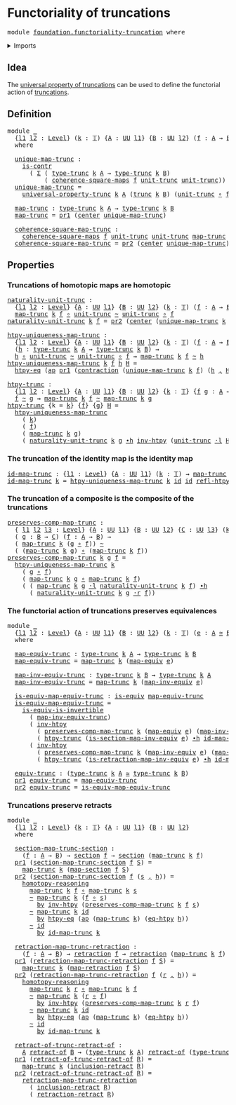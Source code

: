 # Functoriality of truncations

<pre class="Agda"><a id="41" class="Keyword">module</a> <a id="48" href="foundation.functoriality-truncation.html" class="Module">foundation.functoriality-truncation</a> <a id="84" class="Keyword">where</a>
</pre>
<details><summary>Imports</summary>

<pre class="Agda"><a id="140" class="Keyword">open</a> <a id="145" class="Keyword">import</a> <a id="152" href="foundation.action-on-identifications-functions.html" class="Module">foundation.action-on-identifications-functions</a>
<a id="199" class="Keyword">open</a> <a id="204" class="Keyword">import</a> <a id="211" href="foundation.dependent-pair-types.html" class="Module">foundation.dependent-pair-types</a>
<a id="243" class="Keyword">open</a> <a id="248" class="Keyword">import</a> <a id="255" href="foundation.retracts-of-types.html" class="Module">foundation.retracts-of-types</a>
<a id="284" class="Keyword">open</a> <a id="289" class="Keyword">import</a> <a id="296" href="foundation.truncations.html" class="Module">foundation.truncations</a>
<a id="319" class="Keyword">open</a> <a id="324" class="Keyword">import</a> <a id="331" href="foundation.universe-levels.html" class="Module">foundation.universe-levels</a>

<a id="359" class="Keyword">open</a> <a id="364" class="Keyword">import</a> <a id="371" href="foundation-core.commuting-squares-of-maps.html" class="Module">foundation-core.commuting-squares-of-maps</a>
<a id="413" class="Keyword">open</a> <a id="418" class="Keyword">import</a> <a id="425" href="foundation-core.contractible-types.html" class="Module">foundation-core.contractible-types</a>
<a id="460" class="Keyword">open</a> <a id="465" class="Keyword">import</a> <a id="472" href="foundation-core.equivalences.html" class="Module">foundation-core.equivalences</a>
<a id="501" class="Keyword">open</a> <a id="506" class="Keyword">import</a> <a id="513" href="foundation-core.function-extensionality.html" class="Module">foundation-core.function-extensionality</a>
<a id="553" class="Keyword">open</a> <a id="558" class="Keyword">import</a> <a id="565" href="foundation-core.function-types.html" class="Module">foundation-core.function-types</a>
<a id="596" class="Keyword">open</a> <a id="601" class="Keyword">import</a> <a id="608" href="foundation-core.homotopies.html" class="Module">foundation-core.homotopies</a>
<a id="635" class="Keyword">open</a> <a id="640" class="Keyword">import</a> <a id="647" href="foundation-core.retractions.html" class="Module">foundation-core.retractions</a>
<a id="675" class="Keyword">open</a> <a id="680" class="Keyword">import</a> <a id="687" href="foundation-core.sections.html" class="Module">foundation-core.sections</a>
<a id="712" class="Keyword">open</a> <a id="717" class="Keyword">import</a> <a id="724" href="foundation-core.truncation-levels.html" class="Module">foundation-core.truncation-levels</a>
<a id="758" class="Keyword">open</a> <a id="763" class="Keyword">import</a> <a id="770" href="foundation-core.whiskering-homotopies.html" class="Module">foundation-core.whiskering-homotopies</a>
</pre>
</details>

## Idea

The
[universal property of truncations](foundation.universal-property-truncation.md)
can be used to define the functorial action of
[truncations](foundation.truncations.md).

## Definition

<pre class="Agda"><a id="1032" class="Keyword">module</a> <a id="1039" href="foundation.functoriality-truncation.html#1039" class="Module">_</a>
  <a id="1043" class="Symbol">{</a><a id="1044" href="foundation.functoriality-truncation.html#1044" class="Bound">l1</a> <a id="1047" href="foundation.functoriality-truncation.html#1047" class="Bound">l2</a> <a id="1050" class="Symbol">:</a> <a id="1052" href="Agda.Primitive.html#742" class="Postulate">Level</a><a id="1057" class="Symbol">}</a> <a id="1059" class="Symbol">(</a><a id="1060" href="foundation.functoriality-truncation.html#1060" class="Bound">k</a> <a id="1062" class="Symbol">:</a> <a id="1064" href="foundation-core.truncation-levels.html#521" class="Datatype">𝕋</a><a id="1065" class="Symbol">)</a> <a id="1067" class="Symbol">{</a><a id="1068" href="foundation.functoriality-truncation.html#1068" class="Bound">A</a> <a id="1070" class="Symbol">:</a> <a id="1072" href="Agda.Primitive.html#388" class="Primitive">UU</a> <a id="1075" href="foundation.functoriality-truncation.html#1044" class="Bound">l1</a><a id="1077" class="Symbol">}</a> <a id="1079" class="Symbol">{</a><a id="1080" href="foundation.functoriality-truncation.html#1080" class="Bound">B</a> <a id="1082" class="Symbol">:</a> <a id="1084" href="Agda.Primitive.html#388" class="Primitive">UU</a> <a id="1087" href="foundation.functoriality-truncation.html#1047" class="Bound">l2</a><a id="1089" class="Symbol">}</a> <a id="1091" class="Symbol">(</a><a id="1092" href="foundation.functoriality-truncation.html#1092" class="Bound">f</a> <a id="1094" class="Symbol">:</a> <a id="1096" href="foundation.functoriality-truncation.html#1068" class="Bound">A</a> <a id="1098" class="Symbol">→</a> <a id="1100" href="foundation.functoriality-truncation.html#1080" class="Bound">B</a><a id="1101" class="Symbol">)</a>
  <a id="1105" class="Keyword">where</a>

  <a id="1114" href="foundation.functoriality-truncation.html#1114" class="Function">unique-map-trunc</a> <a id="1131" class="Symbol">:</a>
    <a id="1137" href="foundation-core.contractible-types.html#855" class="Function">is-contr</a>
      <a id="1152" class="Symbol">(</a> <a id="1154" href="foundation.dependent-pair-types.html#505" class="Record">Σ</a> <a id="1156" class="Symbol">(</a> <a id="1158" href="foundation.truncations.html#1295" class="Postulate">type-trunc</a> <a id="1169" href="foundation.functoriality-truncation.html#1060" class="Bound">k</a> <a id="1171" href="foundation.functoriality-truncation.html#1068" class="Bound">A</a> <a id="1173" class="Symbol">→</a> <a id="1175" href="foundation.truncations.html#1295" class="Postulate">type-trunc</a> <a id="1186" href="foundation.functoriality-truncation.html#1060" class="Bound">k</a> <a id="1188" href="foundation.functoriality-truncation.html#1080" class="Bound">B</a><a id="1189" class="Symbol">)</a>
          <a id="1201" class="Symbol">(</a> <a id="1203" href="foundation-core.commuting-squares-of-maps.html#862" class="Function">coherence-square-maps</a> <a id="1225" href="foundation.functoriality-truncation.html#1092" class="Bound">f</a> <a id="1227" href="foundation.truncations.html#1583" class="Postulate">unit-trunc</a> <a id="1238" href="foundation.truncations.html#1583" class="Postulate">unit-trunc</a><a id="1248" class="Symbol">))</a>
  <a id="1253" href="foundation.functoriality-truncation.html#1114" class="Function">unique-map-trunc</a> <a id="1270" class="Symbol">=</a>
    <a id="1276" href="foundation.truncations.html#2172" class="Function">universal-property-trunc</a> <a id="1301" href="foundation.functoriality-truncation.html#1060" class="Bound">k</a> <a id="1303" href="foundation.functoriality-truncation.html#1068" class="Bound">A</a> <a id="1305" class="Symbol">(</a><a id="1306" href="foundation.truncations.html#1443" class="Function">trunc</a> <a id="1312" href="foundation.functoriality-truncation.html#1060" class="Bound">k</a> <a id="1314" href="foundation.functoriality-truncation.html#1080" class="Bound">B</a><a id="1315" class="Symbol">)</a> <a id="1317" class="Symbol">(</a><a id="1318" href="foundation.truncations.html#1583" class="Postulate">unit-trunc</a> <a id="1329" href="foundation-core.function-types.html#455" class="Function Operator">∘</a> <a id="1331" href="foundation.functoriality-truncation.html#1092" class="Bound">f</a><a id="1332" class="Symbol">)</a>

  <a id="1337" href="foundation.functoriality-truncation.html#1337" class="Function">map-trunc</a> <a id="1347" class="Symbol">:</a> <a id="1349" href="foundation.truncations.html#1295" class="Postulate">type-trunc</a> <a id="1360" href="foundation.functoriality-truncation.html#1060" class="Bound">k</a> <a id="1362" href="foundation.functoriality-truncation.html#1068" class="Bound">A</a> <a id="1364" class="Symbol">→</a> <a id="1366" href="foundation.truncations.html#1295" class="Postulate">type-trunc</a> <a id="1377" href="foundation.functoriality-truncation.html#1060" class="Bound">k</a> <a id="1379" href="foundation.functoriality-truncation.html#1080" class="Bound">B</a>
  <a id="1383" href="foundation.functoriality-truncation.html#1337" class="Function">map-trunc</a> <a id="1393" class="Symbol">=</a> <a id="1395" href="foundation.dependent-pair-types.html#603" class="Field">pr1</a> <a id="1399" class="Symbol">(</a><a id="1400" href="foundation-core.contractible-types.html#947" class="Function">center</a> <a id="1407" href="foundation.functoriality-truncation.html#1114" class="Function">unique-map-trunc</a><a id="1423" class="Symbol">)</a>

  <a id="1428" href="foundation.functoriality-truncation.html#1428" class="Function">coherence-square-map-trunc</a> <a id="1455" class="Symbol">:</a>
    <a id="1461" href="foundation-core.commuting-squares-of-maps.html#862" class="Function">coherence-square-maps</a> <a id="1483" href="foundation.functoriality-truncation.html#1092" class="Bound">f</a> <a id="1485" href="foundation.truncations.html#1583" class="Postulate">unit-trunc</a> <a id="1496" href="foundation.truncations.html#1583" class="Postulate">unit-trunc</a> <a id="1507" href="foundation.functoriality-truncation.html#1337" class="Function">map-trunc</a>
  <a id="1519" href="foundation.functoriality-truncation.html#1428" class="Function">coherence-square-map-trunc</a> <a id="1546" class="Symbol">=</a> <a id="1548" href="foundation.dependent-pair-types.html#615" class="Field">pr2</a> <a id="1552" class="Symbol">(</a><a id="1553" href="foundation-core.contractible-types.html#947" class="Function">center</a> <a id="1560" href="foundation.functoriality-truncation.html#1114" class="Function">unique-map-trunc</a><a id="1576" class="Symbol">)</a>
</pre>
## Properties

### Truncations of homotopic maps are homotopic

<pre class="Agda"><a id="naturality-unit-trunc"></a><a id="1655" href="foundation.functoriality-truncation.html#1655" class="Function">naturality-unit-trunc</a> <a id="1677" class="Symbol">:</a>
  <a id="1681" class="Symbol">{</a><a id="1682" href="foundation.functoriality-truncation.html#1682" class="Bound">l1</a> <a id="1685" href="foundation.functoriality-truncation.html#1685" class="Bound">l2</a> <a id="1688" class="Symbol">:</a> <a id="1690" href="Agda.Primitive.html#742" class="Postulate">Level</a><a id="1695" class="Symbol">}</a> <a id="1697" class="Symbol">{</a><a id="1698" href="foundation.functoriality-truncation.html#1698" class="Bound">A</a> <a id="1700" class="Symbol">:</a> <a id="1702" href="Agda.Primitive.html#388" class="Primitive">UU</a> <a id="1705" href="foundation.functoriality-truncation.html#1682" class="Bound">l1</a><a id="1707" class="Symbol">}</a> <a id="1709" class="Symbol">{</a><a id="1710" href="foundation.functoriality-truncation.html#1710" class="Bound">B</a> <a id="1712" class="Symbol">:</a> <a id="1714" href="Agda.Primitive.html#388" class="Primitive">UU</a> <a id="1717" href="foundation.functoriality-truncation.html#1685" class="Bound">l2</a><a id="1719" class="Symbol">}</a> <a id="1721" class="Symbol">(</a><a id="1722" href="foundation.functoriality-truncation.html#1722" class="Bound">k</a> <a id="1724" class="Symbol">:</a> <a id="1726" href="foundation-core.truncation-levels.html#521" class="Datatype">𝕋</a><a id="1727" class="Symbol">)</a> <a id="1729" class="Symbol">(</a><a id="1730" href="foundation.functoriality-truncation.html#1730" class="Bound">f</a> <a id="1732" class="Symbol">:</a> <a id="1734" href="foundation.functoriality-truncation.html#1698" class="Bound">A</a> <a id="1736" class="Symbol">→</a> <a id="1738" href="foundation.functoriality-truncation.html#1710" class="Bound">B</a><a id="1739" class="Symbol">)</a> <a id="1741" class="Symbol">→</a>
  <a id="1745" href="foundation.functoriality-truncation.html#1337" class="Function">map-trunc</a> <a id="1755" href="foundation.functoriality-truncation.html#1722" class="Bound">k</a> <a id="1757" href="foundation.functoriality-truncation.html#1730" class="Bound">f</a> <a id="1759" href="foundation-core.function-types.html#455" class="Function Operator">∘</a> <a id="1761" href="foundation.truncations.html#1583" class="Postulate">unit-trunc</a> <a id="1772" href="foundation-core.homotopies.html#2717" class="Function Operator">~</a> <a id="1774" href="foundation.truncations.html#1583" class="Postulate">unit-trunc</a> <a id="1785" href="foundation-core.function-types.html#455" class="Function Operator">∘</a> <a id="1787" href="foundation.functoriality-truncation.html#1730" class="Bound">f</a>
<a id="1789" href="foundation.functoriality-truncation.html#1655" class="Function">naturality-unit-trunc</a> <a id="1811" href="foundation.functoriality-truncation.html#1811" class="Bound">k</a> <a id="1813" href="foundation.functoriality-truncation.html#1813" class="Bound">f</a> <a id="1815" class="Symbol">=</a> <a id="1817" href="foundation.dependent-pair-types.html#615" class="Field">pr2</a> <a id="1821" class="Symbol">(</a><a id="1822" href="foundation-core.contractible-types.html#947" class="Function">center</a> <a id="1829" class="Symbol">(</a><a id="1830" href="foundation.functoriality-truncation.html#1114" class="Function">unique-map-trunc</a> <a id="1847" href="foundation.functoriality-truncation.html#1811" class="Bound">k</a> <a id="1849" href="foundation.functoriality-truncation.html#1813" class="Bound">f</a><a id="1850" class="Symbol">))</a>

<a id="htpy-uniqueness-map-trunc"></a><a id="1854" href="foundation.functoriality-truncation.html#1854" class="Function">htpy-uniqueness-map-trunc</a> <a id="1880" class="Symbol">:</a>
  <a id="1884" class="Symbol">{</a><a id="1885" href="foundation.functoriality-truncation.html#1885" class="Bound">l1</a> <a id="1888" href="foundation.functoriality-truncation.html#1888" class="Bound">l2</a> <a id="1891" class="Symbol">:</a> <a id="1893" href="Agda.Primitive.html#742" class="Postulate">Level</a><a id="1898" class="Symbol">}</a> <a id="1900" class="Symbol">{</a><a id="1901" href="foundation.functoriality-truncation.html#1901" class="Bound">A</a> <a id="1903" class="Symbol">:</a> <a id="1905" href="Agda.Primitive.html#388" class="Primitive">UU</a> <a id="1908" href="foundation.functoriality-truncation.html#1885" class="Bound">l1</a><a id="1910" class="Symbol">}</a> <a id="1912" class="Symbol">{</a><a id="1913" href="foundation.functoriality-truncation.html#1913" class="Bound">B</a> <a id="1915" class="Symbol">:</a> <a id="1917" href="Agda.Primitive.html#388" class="Primitive">UU</a> <a id="1920" href="foundation.functoriality-truncation.html#1888" class="Bound">l2</a><a id="1922" class="Symbol">}</a> <a id="1924" class="Symbol">(</a><a id="1925" href="foundation.functoriality-truncation.html#1925" class="Bound">k</a> <a id="1927" class="Symbol">:</a> <a id="1929" href="foundation-core.truncation-levels.html#521" class="Datatype">𝕋</a><a id="1930" class="Symbol">)</a> <a id="1932" class="Symbol">(</a><a id="1933" href="foundation.functoriality-truncation.html#1933" class="Bound">f</a> <a id="1935" class="Symbol">:</a> <a id="1937" href="foundation.functoriality-truncation.html#1901" class="Bound">A</a> <a id="1939" class="Symbol">→</a> <a id="1941" href="foundation.functoriality-truncation.html#1913" class="Bound">B</a><a id="1942" class="Symbol">)</a> <a id="1944" class="Symbol">→</a>
  <a id="1948" class="Symbol">(</a><a id="1949" href="foundation.functoriality-truncation.html#1949" class="Bound">h</a> <a id="1951" class="Symbol">:</a> <a id="1953" href="foundation.truncations.html#1295" class="Postulate">type-trunc</a> <a id="1964" href="foundation.functoriality-truncation.html#1925" class="Bound">k</a> <a id="1966" href="foundation.functoriality-truncation.html#1901" class="Bound">A</a> <a id="1968" class="Symbol">→</a> <a id="1970" href="foundation.truncations.html#1295" class="Postulate">type-trunc</a> <a id="1981" href="foundation.functoriality-truncation.html#1925" class="Bound">k</a> <a id="1983" href="foundation.functoriality-truncation.html#1913" class="Bound">B</a><a id="1984" class="Symbol">)</a> <a id="1986" class="Symbol">→</a>
  <a id="1990" href="foundation.functoriality-truncation.html#1949" class="Bound">h</a> <a id="1992" href="foundation-core.function-types.html#455" class="Function Operator">∘</a> <a id="1994" href="foundation.truncations.html#1583" class="Postulate">unit-trunc</a> <a id="2005" href="foundation-core.homotopies.html#2717" class="Function Operator">~</a> <a id="2007" href="foundation.truncations.html#1583" class="Postulate">unit-trunc</a> <a id="2018" href="foundation-core.function-types.html#455" class="Function Operator">∘</a> <a id="2020" href="foundation.functoriality-truncation.html#1933" class="Bound">f</a> <a id="2022" class="Symbol">→</a> <a id="2024" href="foundation.functoriality-truncation.html#1337" class="Function">map-trunc</a> <a id="2034" href="foundation.functoriality-truncation.html#1925" class="Bound">k</a> <a id="2036" href="foundation.functoriality-truncation.html#1933" class="Bound">f</a> <a id="2038" href="foundation-core.homotopies.html#2717" class="Function Operator">~</a> <a id="2040" href="foundation.functoriality-truncation.html#1949" class="Bound">h</a>
<a id="2042" href="foundation.functoriality-truncation.html#1854" class="Function">htpy-uniqueness-map-trunc</a> <a id="2068" href="foundation.functoriality-truncation.html#2068" class="Bound">k</a> <a id="2070" href="foundation.functoriality-truncation.html#2070" class="Bound">f</a> <a id="2072" href="foundation.functoriality-truncation.html#2072" class="Bound">h</a> <a id="2074" href="foundation.functoriality-truncation.html#2074" class="Bound">H</a> <a id="2076" class="Symbol">=</a>
  <a id="2080" href="foundation-core.function-extensionality.html#1416" class="Function">htpy-eq</a> <a id="2088" class="Symbol">(</a><a id="2089" href="foundation.action-on-identifications-functions.html#730" class="Function">ap</a> <a id="2092" href="foundation.dependent-pair-types.html#603" class="Field">pr1</a> <a id="2096" class="Symbol">(</a><a id="2097" href="foundation-core.contractible-types.html#1285" class="Function">contraction</a> <a id="2109" class="Symbol">(</a><a id="2110" href="foundation.functoriality-truncation.html#1114" class="Function">unique-map-trunc</a> <a id="2127" href="foundation.functoriality-truncation.html#2068" class="Bound">k</a> <a id="2129" href="foundation.functoriality-truncation.html#2070" class="Bound">f</a><a id="2130" class="Symbol">)</a> <a id="2132" class="Symbol">(</a><a id="2133" href="foundation.functoriality-truncation.html#2072" class="Bound">h</a> <a id="2135" href="foundation.dependent-pair-types.html#689" class="InductiveConstructor Operator">,</a> <a id="2137" href="foundation.functoriality-truncation.html#2074" class="Bound">H</a><a id="2138" class="Symbol">)))</a>

<a id="htpy-trunc"></a><a id="2143" href="foundation.functoriality-truncation.html#2143" class="Function">htpy-trunc</a> <a id="2154" class="Symbol">:</a>
  <a id="2158" class="Symbol">{</a><a id="2159" href="foundation.functoriality-truncation.html#2159" class="Bound">l1</a> <a id="2162" href="foundation.functoriality-truncation.html#2162" class="Bound">l2</a> <a id="2165" class="Symbol">:</a> <a id="2167" href="Agda.Primitive.html#742" class="Postulate">Level</a><a id="2172" class="Symbol">}</a> <a id="2174" class="Symbol">{</a><a id="2175" href="foundation.functoriality-truncation.html#2175" class="Bound">A</a> <a id="2177" class="Symbol">:</a> <a id="2179" href="Agda.Primitive.html#388" class="Primitive">UU</a> <a id="2182" href="foundation.functoriality-truncation.html#2159" class="Bound">l1</a><a id="2184" class="Symbol">}</a> <a id="2186" class="Symbol">{</a><a id="2187" href="foundation.functoriality-truncation.html#2187" class="Bound">B</a> <a id="2189" class="Symbol">:</a> <a id="2191" href="Agda.Primitive.html#388" class="Primitive">UU</a> <a id="2194" href="foundation.functoriality-truncation.html#2162" class="Bound">l2</a><a id="2196" class="Symbol">}</a> <a id="2198" class="Symbol">{</a><a id="2199" href="foundation.functoriality-truncation.html#2199" class="Bound">k</a> <a id="2201" class="Symbol">:</a> <a id="2203" href="foundation-core.truncation-levels.html#521" class="Datatype">𝕋</a><a id="2204" class="Symbol">}</a> <a id="2206" class="Symbol">{</a><a id="2207" href="foundation.functoriality-truncation.html#2207" class="Bound">f</a> <a id="2209" href="foundation.functoriality-truncation.html#2209" class="Bound">g</a> <a id="2211" class="Symbol">:</a> <a id="2213" href="foundation.functoriality-truncation.html#2175" class="Bound">A</a> <a id="2215" class="Symbol">→</a> <a id="2217" href="foundation.functoriality-truncation.html#2187" class="Bound">B</a><a id="2218" class="Symbol">}</a> <a id="2220" class="Symbol">→</a>
  <a id="2224" href="foundation.functoriality-truncation.html#2207" class="Bound">f</a> <a id="2226" href="foundation-core.homotopies.html#2717" class="Function Operator">~</a> <a id="2228" href="foundation.functoriality-truncation.html#2209" class="Bound">g</a> <a id="2230" class="Symbol">→</a> <a id="2232" href="foundation.functoriality-truncation.html#1337" class="Function">map-trunc</a> <a id="2242" href="foundation.functoriality-truncation.html#2199" class="Bound">k</a> <a id="2244" href="foundation.functoriality-truncation.html#2207" class="Bound">f</a> <a id="2246" href="foundation-core.homotopies.html#2717" class="Function Operator">~</a> <a id="2248" href="foundation.functoriality-truncation.html#1337" class="Function">map-trunc</a> <a id="2258" href="foundation.functoriality-truncation.html#2199" class="Bound">k</a> <a id="2260" href="foundation.functoriality-truncation.html#2209" class="Bound">g</a>
<a id="2262" href="foundation.functoriality-truncation.html#2143" class="Function">htpy-trunc</a> <a id="2273" class="Symbol">{</a><a id="2274" class="Argument">k</a> <a id="2276" class="Symbol">=</a> <a id="2278" href="foundation.functoriality-truncation.html#2278" class="Bound">k</a><a id="2279" class="Symbol">}</a> <a id="2281" class="Symbol">{</a><a id="2282" href="foundation.functoriality-truncation.html#2282" class="Bound">f</a><a id="2283" class="Symbol">}</a> <a id="2285" class="Symbol">{</a><a id="2286" href="foundation.functoriality-truncation.html#2286" class="Bound">g</a><a id="2287" class="Symbol">}</a> <a id="2289" href="foundation.functoriality-truncation.html#2289" class="Bound">H</a> <a id="2291" class="Symbol">=</a>
  <a id="2295" href="foundation.functoriality-truncation.html#1854" class="Function">htpy-uniqueness-map-trunc</a>
    <a id="2325" class="Symbol">(</a> <a id="2327" href="foundation.functoriality-truncation.html#2278" class="Bound">k</a><a id="2328" class="Symbol">)</a>
    <a id="2334" class="Symbol">(</a> <a id="2336" href="foundation.functoriality-truncation.html#2282" class="Bound">f</a><a id="2337" class="Symbol">)</a>
    <a id="2343" class="Symbol">(</a> <a id="2345" href="foundation.functoriality-truncation.html#1337" class="Function">map-trunc</a> <a id="2355" href="foundation.functoriality-truncation.html#2278" class="Bound">k</a> <a id="2357" href="foundation.functoriality-truncation.html#2286" class="Bound">g</a><a id="2358" class="Symbol">)</a>
    <a id="2364" class="Symbol">(</a> <a id="2366" href="foundation.functoriality-truncation.html#1655" class="Function">naturality-unit-trunc</a> <a id="2388" href="foundation.functoriality-truncation.html#2278" class="Bound">k</a> <a id="2390" href="foundation.functoriality-truncation.html#2286" class="Bound">g</a> <a id="2392" href="foundation-core.homotopies.html#3281" class="Function Operator">∙h</a> <a id="2395" href="foundation-core.homotopies.html#3079" class="Function">inv-htpy</a> <a id="2404" class="Symbol">(</a><a id="2405" href="foundation.truncations.html#1583" class="Postulate">unit-trunc</a> <a id="2416" href="foundation-core.whiskering-homotopies.html#1637" class="Function Operator">·l</a> <a id="2419" href="foundation.functoriality-truncation.html#2289" class="Bound">H</a><a id="2420" class="Symbol">))</a>
</pre>
### The truncation of the identity map is the identity map

<pre class="Agda"><a id="id-map-trunc"></a><a id="2496" href="foundation.functoriality-truncation.html#2496" class="Function">id-map-trunc</a> <a id="2509" class="Symbol">:</a> <a id="2511" class="Symbol">{</a><a id="2512" href="foundation.functoriality-truncation.html#2512" class="Bound">l1</a> <a id="2515" class="Symbol">:</a> <a id="2517" href="Agda.Primitive.html#742" class="Postulate">Level</a><a id="2522" class="Symbol">}</a> <a id="2524" class="Symbol">{</a><a id="2525" href="foundation.functoriality-truncation.html#2525" class="Bound">A</a> <a id="2527" class="Symbol">:</a> <a id="2529" href="Agda.Primitive.html#388" class="Primitive">UU</a> <a id="2532" href="foundation.functoriality-truncation.html#2512" class="Bound">l1</a><a id="2534" class="Symbol">}</a> <a id="2536" class="Symbol">(</a><a id="2537" href="foundation.functoriality-truncation.html#2537" class="Bound">k</a> <a id="2539" class="Symbol">:</a> <a id="2541" href="foundation-core.truncation-levels.html#521" class="Datatype">𝕋</a><a id="2542" class="Symbol">)</a> <a id="2544" class="Symbol">→</a> <a id="2546" href="foundation.functoriality-truncation.html#1337" class="Function">map-trunc</a> <a id="2556" href="foundation.functoriality-truncation.html#2537" class="Bound">k</a> <a id="2558" class="Symbol">(</a><a id="2559" href="foundation-core.function-types.html#307" class="Function">id</a> <a id="2562" class="Symbol">{</a><a id="2563" class="Argument">A</a> <a id="2565" class="Symbol">=</a> <a id="2567" href="foundation.functoriality-truncation.html#2525" class="Bound">A</a><a id="2568" class="Symbol">})</a> <a id="2571" href="foundation-core.homotopies.html#2717" class="Function Operator">~</a> <a id="2573" href="foundation-core.function-types.html#307" class="Function">id</a>
<a id="2576" href="foundation.functoriality-truncation.html#2496" class="Function">id-map-trunc</a> <a id="2589" href="foundation.functoriality-truncation.html#2589" class="Bound">k</a> <a id="2591" class="Symbol">=</a> <a id="2593" href="foundation.functoriality-truncation.html#1854" class="Function">htpy-uniqueness-map-trunc</a> <a id="2619" href="foundation.functoriality-truncation.html#2589" class="Bound">k</a> <a id="2621" href="foundation-core.function-types.html#307" class="Function">id</a> <a id="2624" href="foundation-core.function-types.html#307" class="Function">id</a> <a id="2627" href="foundation-core.homotopies.html#2906" class="Function">refl-htpy</a>
</pre>
### The truncation of a composite is the composite of the truncations

<pre class="Agda"><a id="preserves-comp-map-trunc"></a><a id="2721" href="foundation.functoriality-truncation.html#2721" class="Function">preserves-comp-map-trunc</a> <a id="2746" class="Symbol">:</a>
  <a id="2750" class="Symbol">{</a> <a id="2752" href="foundation.functoriality-truncation.html#2752" class="Bound">l1</a> <a id="2755" href="foundation.functoriality-truncation.html#2755" class="Bound">l2</a> <a id="2758" href="foundation.functoriality-truncation.html#2758" class="Bound">l3</a> <a id="2761" class="Symbol">:</a> <a id="2763" href="Agda.Primitive.html#742" class="Postulate">Level</a><a id="2768" class="Symbol">}</a> <a id="2770" class="Symbol">{</a><a id="2771" href="foundation.functoriality-truncation.html#2771" class="Bound">A</a> <a id="2773" class="Symbol">:</a> <a id="2775" href="Agda.Primitive.html#388" class="Primitive">UU</a> <a id="2778" href="foundation.functoriality-truncation.html#2752" class="Bound">l1</a><a id="2780" class="Symbol">}</a> <a id="2782" class="Symbol">{</a><a id="2783" href="foundation.functoriality-truncation.html#2783" class="Bound">B</a> <a id="2785" class="Symbol">:</a> <a id="2787" href="Agda.Primitive.html#388" class="Primitive">UU</a> <a id="2790" href="foundation.functoriality-truncation.html#2755" class="Bound">l2</a><a id="2792" class="Symbol">}</a> <a id="2794" class="Symbol">{</a><a id="2795" href="foundation.functoriality-truncation.html#2795" class="Bound">C</a> <a id="2797" class="Symbol">:</a> <a id="2799" href="Agda.Primitive.html#388" class="Primitive">UU</a> <a id="2802" href="foundation.functoriality-truncation.html#2758" class="Bound">l3</a><a id="2804" class="Symbol">}</a> <a id="2806" class="Symbol">(</a><a id="2807" href="foundation.functoriality-truncation.html#2807" class="Bound">k</a> <a id="2809" class="Symbol">:</a> <a id="2811" href="foundation-core.truncation-levels.html#521" class="Datatype">𝕋</a><a id="2812" class="Symbol">)</a>
  <a id="2816" class="Symbol">(</a> <a id="2818" href="foundation.functoriality-truncation.html#2818" class="Bound">g</a> <a id="2820" class="Symbol">:</a> <a id="2822" href="foundation.functoriality-truncation.html#2783" class="Bound">B</a> <a id="2824" class="Symbol">→</a> <a id="2826" href="foundation.functoriality-truncation.html#2795" class="Bound">C</a><a id="2827" class="Symbol">)</a> <a id="2829" class="Symbol">(</a><a id="2830" href="foundation.functoriality-truncation.html#2830" class="Bound">f</a> <a id="2832" class="Symbol">:</a> <a id="2834" href="foundation.functoriality-truncation.html#2771" class="Bound">A</a> <a id="2836" class="Symbol">→</a> <a id="2838" href="foundation.functoriality-truncation.html#2783" class="Bound">B</a><a id="2839" class="Symbol">)</a> <a id="2841" class="Symbol">→</a>
  <a id="2845" class="Symbol">(</a> <a id="2847" href="foundation.functoriality-truncation.html#1337" class="Function">map-trunc</a> <a id="2857" href="foundation.functoriality-truncation.html#2807" class="Bound">k</a> <a id="2859" class="Symbol">(</a><a id="2860" href="foundation.functoriality-truncation.html#2818" class="Bound">g</a> <a id="2862" href="foundation-core.function-types.html#455" class="Function Operator">∘</a> <a id="2864" href="foundation.functoriality-truncation.html#2830" class="Bound">f</a><a id="2865" class="Symbol">))</a> <a id="2868" href="foundation-core.homotopies.html#2717" class="Function Operator">~</a>
  <a id="2872" class="Symbol">(</a> <a id="2874" class="Symbol">(</a><a id="2875" href="foundation.functoriality-truncation.html#1337" class="Function">map-trunc</a> <a id="2885" href="foundation.functoriality-truncation.html#2807" class="Bound">k</a> <a id="2887" href="foundation.functoriality-truncation.html#2818" class="Bound">g</a><a id="2888" class="Symbol">)</a> <a id="2890" href="foundation-core.function-types.html#455" class="Function Operator">∘</a> <a id="2892" class="Symbol">(</a><a id="2893" href="foundation.functoriality-truncation.html#1337" class="Function">map-trunc</a> <a id="2903" href="foundation.functoriality-truncation.html#2807" class="Bound">k</a> <a id="2905" href="foundation.functoriality-truncation.html#2830" class="Bound">f</a><a id="2906" class="Symbol">))</a>
<a id="2909" href="foundation.functoriality-truncation.html#2721" class="Function">preserves-comp-map-trunc</a> <a id="2934" href="foundation.functoriality-truncation.html#2934" class="Bound">k</a> <a id="2936" href="foundation.functoriality-truncation.html#2936" class="Bound">g</a> <a id="2938" href="foundation.functoriality-truncation.html#2938" class="Bound">f</a> <a id="2940" class="Symbol">=</a>
  <a id="2944" href="foundation.functoriality-truncation.html#1854" class="Function">htpy-uniqueness-map-trunc</a> <a id="2970" href="foundation.functoriality-truncation.html#2934" class="Bound">k</a>
    <a id="2976" class="Symbol">(</a> <a id="2978" href="foundation.functoriality-truncation.html#2936" class="Bound">g</a> <a id="2980" href="foundation-core.function-types.html#455" class="Function Operator">∘</a> <a id="2982" href="foundation.functoriality-truncation.html#2938" class="Bound">f</a><a id="2983" class="Symbol">)</a>
    <a id="2989" class="Symbol">(</a> <a id="2991" href="foundation.functoriality-truncation.html#1337" class="Function">map-trunc</a> <a id="3001" href="foundation.functoriality-truncation.html#2934" class="Bound">k</a> <a id="3003" href="foundation.functoriality-truncation.html#2936" class="Bound">g</a> <a id="3005" href="foundation-core.function-types.html#455" class="Function Operator">∘</a> <a id="3007" href="foundation.functoriality-truncation.html#1337" class="Function">map-trunc</a> <a id="3017" href="foundation.functoriality-truncation.html#2934" class="Bound">k</a> <a id="3019" href="foundation.functoriality-truncation.html#2938" class="Bound">f</a><a id="3020" class="Symbol">)</a>
    <a id="3026" class="Symbol">(</a> <a id="3028" class="Symbol">(</a> <a id="3030" href="foundation.functoriality-truncation.html#1337" class="Function">map-trunc</a> <a id="3040" href="foundation.functoriality-truncation.html#2934" class="Bound">k</a> <a id="3042" href="foundation.functoriality-truncation.html#2936" class="Bound">g</a> <a id="3044" href="foundation-core.whiskering-homotopies.html#1637" class="Function Operator">·l</a> <a id="3047" href="foundation.functoriality-truncation.html#1655" class="Function">naturality-unit-trunc</a> <a id="3069" href="foundation.functoriality-truncation.html#2934" class="Bound">k</a> <a id="3071" href="foundation.functoriality-truncation.html#2938" class="Bound">f</a><a id="3072" class="Symbol">)</a> <a id="3074" href="foundation-core.homotopies.html#3281" class="Function Operator">∙h</a>
      <a id="3083" class="Symbol">(</a> <a id="3085" href="foundation.functoriality-truncation.html#1655" class="Function">naturality-unit-trunc</a> <a id="3107" href="foundation.functoriality-truncation.html#2934" class="Bound">k</a> <a id="3109" href="foundation.functoriality-truncation.html#2936" class="Bound">g</a> <a id="3111" href="foundation-core.whiskering-homotopies.html#1992" class="Function Operator">·r</a> <a id="3114" href="foundation.functoriality-truncation.html#2938" class="Bound">f</a><a id="3115" class="Symbol">))</a>
</pre>
### The functorial action of truncations preserves equivalences

<pre class="Agda"><a id="3196" class="Keyword">module</a> <a id="3203" href="foundation.functoriality-truncation.html#3203" class="Module">_</a>
  <a id="3207" class="Symbol">{</a><a id="3208" href="foundation.functoriality-truncation.html#3208" class="Bound">l1</a> <a id="3211" href="foundation.functoriality-truncation.html#3211" class="Bound">l2</a> <a id="3214" class="Symbol">:</a> <a id="3216" href="Agda.Primitive.html#742" class="Postulate">Level</a><a id="3221" class="Symbol">}</a> <a id="3223" class="Symbol">{</a><a id="3224" href="foundation.functoriality-truncation.html#3224" class="Bound">A</a> <a id="3226" class="Symbol">:</a> <a id="3228" href="Agda.Primitive.html#388" class="Primitive">UU</a> <a id="3231" href="foundation.functoriality-truncation.html#3208" class="Bound">l1</a><a id="3233" class="Symbol">}</a> <a id="3235" class="Symbol">{</a><a id="3236" href="foundation.functoriality-truncation.html#3236" class="Bound">B</a> <a id="3238" class="Symbol">:</a> <a id="3240" href="Agda.Primitive.html#388" class="Primitive">UU</a> <a id="3243" href="foundation.functoriality-truncation.html#3211" class="Bound">l2</a><a id="3245" class="Symbol">}</a> <a id="3247" class="Symbol">(</a><a id="3248" href="foundation.functoriality-truncation.html#3248" class="Bound">k</a> <a id="3250" class="Symbol">:</a> <a id="3252" href="foundation-core.truncation-levels.html#521" class="Datatype">𝕋</a><a id="3253" class="Symbol">)</a> <a id="3255" class="Symbol">(</a><a id="3256" href="foundation.functoriality-truncation.html#3256" class="Bound">e</a> <a id="3258" class="Symbol">:</a> <a id="3260" href="foundation.functoriality-truncation.html#3224" class="Bound">A</a> <a id="3262" href="foundation-core.equivalences.html#2669" class="Function Operator">≃</a> <a id="3264" href="foundation.functoriality-truncation.html#3236" class="Bound">B</a><a id="3265" class="Symbol">)</a>
  <a id="3269" class="Keyword">where</a>

  <a id="3278" href="foundation.functoriality-truncation.html#3278" class="Function">map-equiv-trunc</a> <a id="3294" class="Symbol">:</a> <a id="3296" href="foundation.truncations.html#1295" class="Postulate">type-trunc</a> <a id="3307" href="foundation.functoriality-truncation.html#3248" class="Bound">k</a> <a id="3309" href="foundation.functoriality-truncation.html#3224" class="Bound">A</a> <a id="3311" class="Symbol">→</a> <a id="3313" href="foundation.truncations.html#1295" class="Postulate">type-trunc</a> <a id="3324" href="foundation.functoriality-truncation.html#3248" class="Bound">k</a> <a id="3326" href="foundation.functoriality-truncation.html#3236" class="Bound">B</a>
  <a id="3330" href="foundation.functoriality-truncation.html#3278" class="Function">map-equiv-trunc</a> <a id="3346" class="Symbol">=</a> <a id="3348" href="foundation.functoriality-truncation.html#1337" class="Function">map-trunc</a> <a id="3358" href="foundation.functoriality-truncation.html#3248" class="Bound">k</a> <a id="3360" class="Symbol">(</a><a id="3361" href="foundation-core.equivalences.html#2869" class="Function">map-equiv</a> <a id="3371" href="foundation.functoriality-truncation.html#3256" class="Bound">e</a><a id="3372" class="Symbol">)</a>

  <a id="3377" href="foundation.functoriality-truncation.html#3377" class="Function">map-inv-equiv-trunc</a> <a id="3397" class="Symbol">:</a> <a id="3399" href="foundation.truncations.html#1295" class="Postulate">type-trunc</a> <a id="3410" href="foundation.functoriality-truncation.html#3248" class="Bound">k</a> <a id="3412" href="foundation.functoriality-truncation.html#3236" class="Bound">B</a> <a id="3414" class="Symbol">→</a> <a id="3416" href="foundation.truncations.html#1295" class="Postulate">type-trunc</a> <a id="3427" href="foundation.functoriality-truncation.html#3248" class="Bound">k</a> <a id="3429" href="foundation.functoriality-truncation.html#3224" class="Bound">A</a>
  <a id="3433" href="foundation.functoriality-truncation.html#3377" class="Function">map-inv-equiv-trunc</a> <a id="3453" class="Symbol">=</a> <a id="3455" href="foundation.functoriality-truncation.html#1337" class="Function">map-trunc</a> <a id="3465" href="foundation.functoriality-truncation.html#3248" class="Bound">k</a> <a id="3467" class="Symbol">(</a><a id="3468" href="foundation-core.equivalences.html#7679" class="Function">map-inv-equiv</a> <a id="3482" href="foundation.functoriality-truncation.html#3256" class="Bound">e</a><a id="3483" class="Symbol">)</a>

  <a id="3488" href="foundation.functoriality-truncation.html#3488" class="Function">is-equiv-map-equiv-trunc</a> <a id="3513" class="Symbol">:</a> <a id="3515" href="foundation-core.equivalences.html#1647" class="Function">is-equiv</a> <a id="3524" href="foundation.functoriality-truncation.html#3278" class="Function">map-equiv-trunc</a>
  <a id="3542" href="foundation.functoriality-truncation.html#3488" class="Function">is-equiv-map-equiv-trunc</a> <a id="3567" class="Symbol">=</a>
    <a id="3573" href="foundation-core.equivalences.html#5122" class="Function">is-equiv-is-invertible</a>
      <a id="3602" class="Symbol">(</a> <a id="3604" href="foundation.functoriality-truncation.html#3377" class="Function">map-inv-equiv-trunc</a><a id="3623" class="Symbol">)</a>
      <a id="3631" class="Symbol">(</a> <a id="3633" href="foundation-core.homotopies.html#3079" class="Function">inv-htpy</a>
        <a id="3650" class="Symbol">(</a> <a id="3652" href="foundation.functoriality-truncation.html#2721" class="Function">preserves-comp-map-trunc</a> <a id="3677" href="foundation.functoriality-truncation.html#3248" class="Bound">k</a> <a id="3679" class="Symbol">(</a><a id="3680" href="foundation-core.equivalences.html#2869" class="Function">map-equiv</a> <a id="3690" href="foundation.functoriality-truncation.html#3256" class="Bound">e</a><a id="3691" class="Symbol">)</a> <a id="3693" class="Symbol">(</a><a id="3694" href="foundation-core.equivalences.html#7679" class="Function">map-inv-equiv</a> <a id="3708" href="foundation.functoriality-truncation.html#3256" class="Bound">e</a><a id="3709" class="Symbol">))</a> <a id="3712" href="foundation-core.homotopies.html#3281" class="Function Operator">∙h</a>
        <a id="3723" class="Symbol">(</a> <a id="3725" href="foundation.functoriality-truncation.html#2143" class="Function">htpy-trunc</a> <a id="3736" class="Symbol">(</a><a id="3737" href="foundation-core.equivalences.html#7762" class="Function">is-section-map-inv-equiv</a> <a id="3762" href="foundation.functoriality-truncation.html#3256" class="Bound">e</a><a id="3763" class="Symbol">)</a> <a id="3765" href="foundation-core.homotopies.html#3281" class="Function Operator">∙h</a> <a id="3768" href="foundation.functoriality-truncation.html#2496" class="Function">id-map-trunc</a> <a id="3781" href="foundation.functoriality-truncation.html#3248" class="Bound">k</a><a id="3782" class="Symbol">))</a>
      <a id="3791" class="Symbol">(</a> <a id="3793" href="foundation-core.homotopies.html#3079" class="Function">inv-htpy</a>
        <a id="3810" class="Symbol">(</a> <a id="3812" href="foundation.functoriality-truncation.html#2721" class="Function">preserves-comp-map-trunc</a> <a id="3837" href="foundation.functoriality-truncation.html#3248" class="Bound">k</a> <a id="3839" class="Symbol">(</a><a id="3840" href="foundation-core.equivalences.html#7679" class="Function">map-inv-equiv</a> <a id="3854" href="foundation.functoriality-truncation.html#3256" class="Bound">e</a><a id="3855" class="Symbol">)</a> <a id="3857" class="Symbol">(</a><a id="3858" href="foundation-core.equivalences.html#2869" class="Function">map-equiv</a> <a id="3868" href="foundation.functoriality-truncation.html#3256" class="Bound">e</a><a id="3869" class="Symbol">))</a> <a id="3872" href="foundation-core.homotopies.html#3281" class="Function Operator">∙h</a>
        <a id="3883" class="Symbol">(</a> <a id="3885" href="foundation.functoriality-truncation.html#2143" class="Function">htpy-trunc</a> <a id="3896" class="Symbol">(</a><a id="3897" href="foundation-core.equivalences.html#7911" class="Function">is-retraction-map-inv-equiv</a> <a id="3925" href="foundation.functoriality-truncation.html#3256" class="Bound">e</a><a id="3926" class="Symbol">)</a> <a id="3928" href="foundation-core.homotopies.html#3281" class="Function Operator">∙h</a> <a id="3931" href="foundation.functoriality-truncation.html#2496" class="Function">id-map-trunc</a> <a id="3944" href="foundation.functoriality-truncation.html#3248" class="Bound">k</a><a id="3945" class="Symbol">))</a>

  <a id="3951" href="foundation.functoriality-truncation.html#3951" class="Function">equiv-trunc</a> <a id="3963" class="Symbol">:</a> <a id="3965" class="Symbol">(</a><a id="3966" href="foundation.truncations.html#1295" class="Postulate">type-trunc</a> <a id="3977" href="foundation.functoriality-truncation.html#3248" class="Bound">k</a> <a id="3979" href="foundation.functoriality-truncation.html#3224" class="Bound">A</a> <a id="3981" href="foundation-core.equivalences.html#2669" class="Function Operator">≃</a> <a id="3983" href="foundation.truncations.html#1295" class="Postulate">type-trunc</a> <a id="3994" href="foundation.functoriality-truncation.html#3248" class="Bound">k</a> <a id="3996" href="foundation.functoriality-truncation.html#3236" class="Bound">B</a><a id="3997" class="Symbol">)</a>
  <a id="4001" href="foundation.dependent-pair-types.html#603" class="Field">pr1</a> <a id="4005" href="foundation.functoriality-truncation.html#3951" class="Function">equiv-trunc</a> <a id="4017" class="Symbol">=</a> <a id="4019" href="foundation.functoriality-truncation.html#3278" class="Function">map-equiv-trunc</a>
  <a id="4037" href="foundation.dependent-pair-types.html#615" class="Field">pr2</a> <a id="4041" href="foundation.functoriality-truncation.html#3951" class="Function">equiv-trunc</a> <a id="4053" class="Symbol">=</a> <a id="4055" href="foundation.functoriality-truncation.html#3488" class="Function">is-equiv-map-equiv-trunc</a>
</pre>
### Truncations preserve retracts

<pre class="Agda"><a id="4128" class="Keyword">module</a> <a id="4135" href="foundation.functoriality-truncation.html#4135" class="Module">_</a>
  <a id="4139" class="Symbol">{</a><a id="4140" href="foundation.functoriality-truncation.html#4140" class="Bound">l1</a> <a id="4143" href="foundation.functoriality-truncation.html#4143" class="Bound">l2</a> <a id="4146" class="Symbol">:</a> <a id="4148" href="Agda.Primitive.html#742" class="Postulate">Level</a><a id="4153" class="Symbol">}</a> <a id="4155" class="Symbol">{</a><a id="4156" href="foundation.functoriality-truncation.html#4156" class="Bound">k</a> <a id="4158" class="Symbol">:</a> <a id="4160" href="foundation-core.truncation-levels.html#521" class="Datatype">𝕋</a><a id="4161" class="Symbol">}</a> <a id="4163" class="Symbol">{</a><a id="4164" href="foundation.functoriality-truncation.html#4164" class="Bound">A</a> <a id="4166" class="Symbol">:</a> <a id="4168" href="Agda.Primitive.html#388" class="Primitive">UU</a> <a id="4171" href="foundation.functoriality-truncation.html#4140" class="Bound">l1</a><a id="4173" class="Symbol">}</a> <a id="4175" class="Symbol">{</a><a id="4176" href="foundation.functoriality-truncation.html#4176" class="Bound">B</a> <a id="4178" class="Symbol">:</a> <a id="4180" href="Agda.Primitive.html#388" class="Primitive">UU</a> <a id="4183" href="foundation.functoriality-truncation.html#4143" class="Bound">l2</a><a id="4185" class="Symbol">}</a>
  <a id="4189" class="Keyword">where</a>

  <a id="4198" href="foundation.functoriality-truncation.html#4198" class="Function">section-map-trunc-section</a> <a id="4224" class="Symbol">:</a>
    <a id="4230" class="Symbol">(</a><a id="4231" href="foundation.functoriality-truncation.html#4231" class="Bound">f</a> <a id="4233" class="Symbol">:</a> <a id="4235" href="foundation.functoriality-truncation.html#4164" class="Bound">A</a> <a id="4237" class="Symbol">→</a> <a id="4239" href="foundation.functoriality-truncation.html#4176" class="Bound">B</a><a id="4240" class="Symbol">)</a> <a id="4242" class="Symbol">→</a> <a id="4244" href="foundation-core.sections.html#1366" class="Function">section</a> <a id="4252" href="foundation.functoriality-truncation.html#4231" class="Bound">f</a> <a id="4254" class="Symbol">→</a> <a id="4256" href="foundation-core.sections.html#1366" class="Function">section</a> <a id="4264" class="Symbol">(</a><a id="4265" href="foundation.functoriality-truncation.html#1337" class="Function">map-trunc</a> <a id="4275" href="foundation.functoriality-truncation.html#4156" class="Bound">k</a> <a id="4277" href="foundation.functoriality-truncation.html#4231" class="Bound">f</a><a id="4278" class="Symbol">)</a>
  <a id="4282" href="foundation.dependent-pair-types.html#603" class="Field">pr1</a> <a id="4286" class="Symbol">(</a><a id="4287" href="foundation.functoriality-truncation.html#4198" class="Function">section-map-trunc-section</a> <a id="4313" href="foundation.functoriality-truncation.html#4313" class="Bound">f</a> <a id="4315" href="foundation.functoriality-truncation.html#4315" class="Bound">S</a><a id="4316" class="Symbol">)</a> <a id="4318" class="Symbol">=</a>
    <a id="4324" href="foundation.functoriality-truncation.html#1337" class="Function">map-trunc</a> <a id="4334" href="foundation.functoriality-truncation.html#4156" class="Bound">k</a> <a id="4336" class="Symbol">(</a><a id="4337" href="foundation-core.sections.html#1429" class="Function">map-section</a> <a id="4349" href="foundation.functoriality-truncation.html#4313" class="Bound">f</a> <a id="4351" href="foundation.functoriality-truncation.html#4315" class="Bound">S</a><a id="4352" class="Symbol">)</a>
  <a id="4356" href="foundation.dependent-pair-types.html#615" class="Field">pr2</a> <a id="4360" class="Symbol">(</a><a id="4361" href="foundation.functoriality-truncation.html#4198" class="Function">section-map-trunc-section</a> <a id="4387" href="foundation.functoriality-truncation.html#4387" class="Bound">f</a> <a id="4389" class="Symbol">(</a><a id="4390" href="foundation.functoriality-truncation.html#4390" class="Bound">s</a> <a id="4392" href="foundation.dependent-pair-types.html#689" class="InductiveConstructor Operator">,</a> <a id="4394" href="foundation.functoriality-truncation.html#4394" class="Bound">h</a><a id="4395" class="Symbol">))</a> <a id="4398" class="Symbol">=</a>
    <a id="4404" href="foundation-core.homotopies.html#8496" class="Function Operator">homotopy-reasoning</a>
      <a id="4429" href="foundation.functoriality-truncation.html#1337" class="Function">map-trunc</a> <a id="4439" href="foundation.functoriality-truncation.html#4156" class="Bound">k</a> <a id="4441" href="foundation.functoriality-truncation.html#4387" class="Bound">f</a> <a id="4443" href="foundation-core.function-types.html#455" class="Function Operator">∘</a> <a id="4445" href="foundation.functoriality-truncation.html#1337" class="Function">map-trunc</a> <a id="4455" href="foundation.functoriality-truncation.html#4156" class="Bound">k</a> <a id="4457" href="foundation.functoriality-truncation.html#4390" class="Bound">s</a>
      <a id="4465" href="foundation-core.homotopies.html#8628" class="Function">~</a> <a id="4467" href="foundation.functoriality-truncation.html#1337" class="Function">map-trunc</a> <a id="4477" href="foundation.functoriality-truncation.html#4156" class="Bound">k</a> <a id="4479" class="Symbol">(</a><a id="4480" href="foundation.functoriality-truncation.html#4387" class="Bound">f</a> <a id="4482" href="foundation-core.function-types.html#455" class="Function Operator">∘</a> <a id="4484" href="foundation.functoriality-truncation.html#4390" class="Bound">s</a><a id="4485" class="Symbol">)</a>
        <a id="4495" href="foundation-core.homotopies.html#8628" class="Function">by</a> <a id="4498" href="foundation-core.homotopies.html#3079" class="Function">inv-htpy</a> <a id="4507" class="Symbol">(</a><a id="4508" href="foundation.functoriality-truncation.html#2721" class="Function">preserves-comp-map-trunc</a> <a id="4533" href="foundation.functoriality-truncation.html#4156" class="Bound">k</a> <a id="4535" href="foundation.functoriality-truncation.html#4387" class="Bound">f</a> <a id="4537" href="foundation.functoriality-truncation.html#4390" class="Bound">s</a><a id="4538" class="Symbol">)</a>
      <a id="4546" href="foundation-core.homotopies.html#8628" class="Function">~</a> <a id="4548" href="foundation.functoriality-truncation.html#1337" class="Function">map-trunc</a> <a id="4558" href="foundation.functoriality-truncation.html#4156" class="Bound">k</a> <a id="4560" href="foundation-core.function-types.html#307" class="Function">id</a>
        <a id="4571" href="foundation-core.homotopies.html#8628" class="Function">by</a> <a id="4574" href="foundation-core.function-extensionality.html#1416" class="Function">htpy-eq</a> <a id="4582" class="Symbol">(</a><a id="4583" href="foundation.action-on-identifications-functions.html#730" class="Function">ap</a> <a id="4586" class="Symbol">(</a><a id="4587" href="foundation.functoriality-truncation.html#1337" class="Function">map-trunc</a> <a id="4597" href="foundation.functoriality-truncation.html#4156" class="Bound">k</a><a id="4598" class="Symbol">)</a> <a id="4600" class="Symbol">(</a><a id="4601" href="foundation-core.function-extensionality.html#3024" class="Function">eq-htpy</a> <a id="4609" href="foundation.functoriality-truncation.html#4394" class="Bound">h</a><a id="4610" class="Symbol">))</a>
      <a id="4619" href="foundation-core.homotopies.html#8628" class="Function">~</a> <a id="4621" href="foundation-core.function-types.html#307" class="Function">id</a>
        <a id="4632" href="foundation-core.homotopies.html#8628" class="Function">by</a> <a id="4635" href="foundation.functoriality-truncation.html#2496" class="Function">id-map-trunc</a> <a id="4648" href="foundation.functoriality-truncation.html#4156" class="Bound">k</a>

  <a id="4653" href="foundation.functoriality-truncation.html#4653" class="Function">retraction-map-trunc-retraction</a> <a id="4685" class="Symbol">:</a>
    <a id="4691" class="Symbol">(</a><a id="4692" href="foundation.functoriality-truncation.html#4692" class="Bound">f</a> <a id="4694" class="Symbol">:</a> <a id="4696" href="foundation.functoriality-truncation.html#4164" class="Bound">A</a> <a id="4698" class="Symbol">→</a> <a id="4700" href="foundation.functoriality-truncation.html#4176" class="Bound">B</a><a id="4701" class="Symbol">)</a> <a id="4703" class="Symbol">→</a> <a id="4705" href="foundation-core.retractions.html#867" class="Function">retraction</a> <a id="4716" href="foundation.functoriality-truncation.html#4692" class="Bound">f</a> <a id="4718" class="Symbol">→</a> <a id="4720" href="foundation-core.retractions.html#867" class="Function">retraction</a> <a id="4731" class="Symbol">(</a><a id="4732" href="foundation.functoriality-truncation.html#1337" class="Function">map-trunc</a> <a id="4742" href="foundation.functoriality-truncation.html#4156" class="Bound">k</a> <a id="4744" href="foundation.functoriality-truncation.html#4692" class="Bound">f</a><a id="4745" class="Symbol">)</a>
  <a id="4749" href="foundation.dependent-pair-types.html#603" class="Field">pr1</a> <a id="4753" class="Symbol">(</a><a id="4754" href="foundation.functoriality-truncation.html#4653" class="Function">retraction-map-trunc-retraction</a> <a id="4786" href="foundation.functoriality-truncation.html#4786" class="Bound">f</a> <a id="4788" href="foundation.functoriality-truncation.html#4788" class="Bound">S</a><a id="4789" class="Symbol">)</a> <a id="4791" class="Symbol">=</a>
    <a id="4797" href="foundation.functoriality-truncation.html#1337" class="Function">map-trunc</a> <a id="4807" href="foundation.functoriality-truncation.html#4156" class="Bound">k</a> <a id="4809" class="Symbol">(</a><a id="4810" href="foundation-core.retractions.html#955" class="Function">map-retraction</a> <a id="4825" href="foundation.functoriality-truncation.html#4786" class="Bound">f</a> <a id="4827" href="foundation.functoriality-truncation.html#4788" class="Bound">S</a><a id="4828" class="Symbol">)</a>
  <a id="4832" href="foundation.dependent-pair-types.html#615" class="Field">pr2</a> <a id="4836" class="Symbol">(</a><a id="4837" href="foundation.functoriality-truncation.html#4653" class="Function">retraction-map-trunc-retraction</a> <a id="4869" href="foundation.functoriality-truncation.html#4869" class="Bound">f</a> <a id="4871" class="Symbol">(</a><a id="4872" href="foundation.functoriality-truncation.html#4872" class="Bound">r</a> <a id="4874" href="foundation.dependent-pair-types.html#689" class="InductiveConstructor Operator">,</a> <a id="4876" href="foundation.functoriality-truncation.html#4876" class="Bound">h</a><a id="4877" class="Symbol">))</a> <a id="4880" class="Symbol">=</a>
    <a id="4886" href="foundation-core.homotopies.html#8496" class="Function Operator">homotopy-reasoning</a>
      <a id="4911" href="foundation.functoriality-truncation.html#1337" class="Function">map-trunc</a> <a id="4921" href="foundation.functoriality-truncation.html#4156" class="Bound">k</a> <a id="4923" href="foundation.functoriality-truncation.html#4872" class="Bound">r</a> <a id="4925" href="foundation-core.function-types.html#455" class="Function Operator">∘</a> <a id="4927" href="foundation.functoriality-truncation.html#1337" class="Function">map-trunc</a> <a id="4937" href="foundation.functoriality-truncation.html#4156" class="Bound">k</a> <a id="4939" href="foundation.functoriality-truncation.html#4869" class="Bound">f</a>
      <a id="4947" href="foundation-core.homotopies.html#8628" class="Function">~</a> <a id="4949" href="foundation.functoriality-truncation.html#1337" class="Function">map-trunc</a> <a id="4959" href="foundation.functoriality-truncation.html#4156" class="Bound">k</a> <a id="4961" class="Symbol">(</a><a id="4962" href="foundation.functoriality-truncation.html#4872" class="Bound">r</a> <a id="4964" href="foundation-core.function-types.html#455" class="Function Operator">∘</a> <a id="4966" href="foundation.functoriality-truncation.html#4869" class="Bound">f</a><a id="4967" class="Symbol">)</a>
        <a id="4977" href="foundation-core.homotopies.html#8628" class="Function">by</a> <a id="4980" href="foundation-core.homotopies.html#3079" class="Function">inv-htpy</a> <a id="4989" class="Symbol">(</a><a id="4990" href="foundation.functoriality-truncation.html#2721" class="Function">preserves-comp-map-trunc</a> <a id="5015" href="foundation.functoriality-truncation.html#4156" class="Bound">k</a> <a id="5017" href="foundation.functoriality-truncation.html#4872" class="Bound">r</a> <a id="5019" href="foundation.functoriality-truncation.html#4869" class="Bound">f</a><a id="5020" class="Symbol">)</a>
      <a id="5028" href="foundation-core.homotopies.html#8628" class="Function">~</a> <a id="5030" href="foundation.functoriality-truncation.html#1337" class="Function">map-trunc</a> <a id="5040" href="foundation.functoriality-truncation.html#4156" class="Bound">k</a> <a id="5042" href="foundation-core.function-types.html#307" class="Function">id</a>
        <a id="5053" href="foundation-core.homotopies.html#8628" class="Function">by</a> <a id="5056" href="foundation-core.function-extensionality.html#1416" class="Function">htpy-eq</a> <a id="5064" class="Symbol">(</a><a id="5065" href="foundation.action-on-identifications-functions.html#730" class="Function">ap</a> <a id="5068" class="Symbol">(</a><a id="5069" href="foundation.functoriality-truncation.html#1337" class="Function">map-trunc</a> <a id="5079" href="foundation.functoriality-truncation.html#4156" class="Bound">k</a><a id="5080" class="Symbol">)</a> <a id="5082" class="Symbol">(</a><a id="5083" href="foundation-core.function-extensionality.html#3024" class="Function">eq-htpy</a> <a id="5091" href="foundation.functoriality-truncation.html#4876" class="Bound">h</a><a id="5092" class="Symbol">))</a>
      <a id="5101" href="foundation-core.homotopies.html#8628" class="Function">~</a> <a id="5103" href="foundation-core.function-types.html#307" class="Function">id</a>
        <a id="5114" href="foundation-core.homotopies.html#8628" class="Function">by</a> <a id="5117" href="foundation.functoriality-truncation.html#2496" class="Function">id-map-trunc</a> <a id="5130" href="foundation.functoriality-truncation.html#4156" class="Bound">k</a>

  <a id="5135" href="foundation.functoriality-truncation.html#5135" class="Function">retract-of-trunc-retract-of</a> <a id="5163" class="Symbol">:</a>
    <a id="5169" href="foundation.functoriality-truncation.html#4164" class="Bound">A</a> <a id="5171" href="foundation.retracts-of-types.html#1425" class="Function Operator">retract-of</a> <a id="5182" href="foundation.functoriality-truncation.html#4176" class="Bound">B</a> <a id="5184" class="Symbol">→</a> <a id="5186" class="Symbol">(</a><a id="5187" href="foundation.truncations.html#1295" class="Postulate">type-trunc</a> <a id="5198" href="foundation.functoriality-truncation.html#4156" class="Bound">k</a> <a id="5200" href="foundation.functoriality-truncation.html#4164" class="Bound">A</a><a id="5201" class="Symbol">)</a> <a id="5203" href="foundation.retracts-of-types.html#1425" class="Function Operator">retract-of</a> <a id="5214" class="Symbol">(</a><a id="5215" href="foundation.truncations.html#1295" class="Postulate">type-trunc</a> <a id="5226" href="foundation.functoriality-truncation.html#4156" class="Bound">k</a> <a id="5228" href="foundation.functoriality-truncation.html#4176" class="Bound">B</a><a id="5229" class="Symbol">)</a>
  <a id="5233" href="foundation.dependent-pair-types.html#603" class="Field">pr1</a> <a id="5237" class="Symbol">(</a><a id="5238" href="foundation.functoriality-truncation.html#5135" class="Function">retract-of-trunc-retract-of</a> <a id="5266" href="foundation.functoriality-truncation.html#5266" class="Bound">R</a><a id="5267" class="Symbol">)</a> <a id="5269" class="Symbol">=</a>
    <a id="5275" href="foundation.functoriality-truncation.html#1337" class="Function">map-trunc</a> <a id="5285" href="foundation.functoriality-truncation.html#4156" class="Bound">k</a> <a id="5287" class="Symbol">(</a><a id="5288" href="foundation.retracts-of-types.html#1599" class="Function">inclusion-retract</a> <a id="5306" href="foundation.functoriality-truncation.html#5266" class="Bound">R</a><a id="5307" class="Symbol">)</a>
  <a id="5311" href="foundation.dependent-pair-types.html#615" class="Field">pr2</a> <a id="5315" class="Symbol">(</a><a id="5316" href="foundation.functoriality-truncation.html#5135" class="Function">retract-of-trunc-retract-of</a> <a id="5344" href="foundation.functoriality-truncation.html#5344" class="Bound">R</a><a id="5345" class="Symbol">)</a> <a id="5347" class="Symbol">=</a>
    <a id="5353" href="foundation.functoriality-truncation.html#4653" class="Function">retraction-map-trunc-retraction</a>
      <a id="5391" class="Symbol">(</a> <a id="5393" href="foundation.retracts-of-types.html#1599" class="Function">inclusion-retract</a> <a id="5411" href="foundation.functoriality-truncation.html#5344" class="Bound">R</a><a id="5412" class="Symbol">)</a>
      <a id="5420" class="Symbol">(</a> <a id="5422" href="foundation.retracts-of-types.html#1656" class="Function">retraction-retract</a> <a id="5441" href="foundation.functoriality-truncation.html#5344" class="Bound">R</a><a id="5442" class="Symbol">)</a>
</pre>